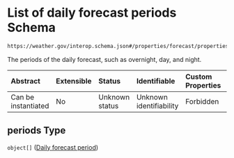 # List of daily forecast periods Schema

```txt
https://weather.gov/interop.schema.json#/properties/forecast/properties/days/items/properties/periods
```

The periods of the daily forecast, such as overnight, day, and night.

| Abstract            | Extensible | Status         | Identifiable            | Custom Properties | Additional Properties | Access Restrictions | Defined In                                                                                                 |
| :------------------ | :--------- | :------------- | :---------------------- | :---------------- | :-------------------- | :------------------ | :--------------------------------------------------------------------------------------------------------- |
| Can be instantiated | No         | Unknown status | Unknown identifiability | Forbidden         | Allowed               | none                | [interop-layer.schema.json\*](../../../api-interop-layer/interop-layer.schema.json "open original schema") |

## periods Type

`object[]` ([Daily forecast period](interop-layer-properties-forecast-properties-list-of-daily-forecasts-daily-forecast-properties-list-of-daily-forecast-periods-daily-forecast-period.md))
